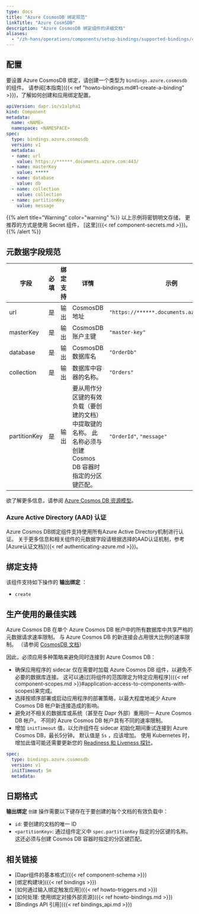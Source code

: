 ```yaml
---
type: docs
title: "Azure CosmosDB 绑定规范"
linkTitle: "Azure CosmSDB"
description: "Azure CosmosDB 绑定组件的详细文档"
aliases:
  - "/zh-hans/operations/components/setup-bindings/supported-bindings/cosmosdb/"
---
```


## 配置

要设置 Azure CosmosDB 绑定，请创建一个类型为 `bindings.azure.cosmosdb` 的组件。 请参阅[本指南]({{< ref "howto-bindings.md#1-create-a-binding" >}})，了解如何创建和应用绑定配置。


```yaml
apiVersion: dapr.io/v1alpha1
kind: Component
metadata:
  name: <NAME>
  namespace: <NAMESPACE>
spec:
  type: bindings.azure.cosmosdb
  version: v1
  metadata:
  - name: url
    value: https://******.documents.azure.com:443/
  - name: masterKey
    value: *****
  - name: database
    value: db
  - name: collection
    value: collection
  - name: partitionKey
    value: message
```

{{% alert title="Warning" color="warning" %}}
以上示例将密钥明文存储， 更推荐的方式是使用 Secret 组件， [这里]({{< ref component-secrets.md >}})。
{{% /alert %}}

## 元数据字段规范

| 字段           | 必填 | 绑定支持 | 详情                                                           | 示例                                          |
| ------------ |:--:| ---- | ------------------------------------------------------------ | ------------------------------------------- |
| url          | 是  | 输出   | CosmosDB 地址                                                  | `"https://******.documents.azure.com:443/"` |
| masterKey    | 是  | 输出   | CosmosDB 账户主键                                                | `"master-key"`                              |
| database     | 是  | 输出   | CosmosDB 数据库名                                                | `"OrderDb"`                                 |
| collection   | 是  | 输出   | 数据库中容器的名称。                                                   | `"Orders"`                                  |
| partitionKey | 是  | 输出   | 要从用作分区键的有效负载（要创建的文档）中提取键的名称。 此名称必须与创建 Cosmos DB 容器时指定的分区键匹配。 | `"OrderId"`, `"message"`                    |

欲了解更多信息，请参阅 [Azure Cosmos DB 资源模型](https://docs.microsoft.com/azure/cosmos-db/account-databases-containers-items)。

### Azure Active Directory (AAD) 认证
Azure Cosmos DB绑定组件支持使用所有Azure Active Directory机制进行认证。 关于更多信息和相关组件的元数据字段请根据选择的AAD认证机制，参考[Azure认证文档]({{< ref authenticating-azure.md >}})。

## 绑定支持

该组件支持如下操作的 **输出绑定** ：

- `create`

## 生产使用的最佳实践

Azure Cosmos DB 在单个 Azure Cosmos DB 帐户中的所有数据库中共享严格的元数据请求速率限制。 与 Azure Cosmos DB 的新连接会占用很大比例的速率限制。 （请参阅 [CosmosDB 文档](https://docs.microsoft.com/azure/cosmos-db/sql/troubleshoot-request-rate-too-large#recommended-solution-3)）

因此，必须应用多种策略来避免同时连接到 Azure Cosmos DB：

- 确保应用程序的 sidecar 仅在需要时加载 Azure Cosmos DB 组件，以避免不必要的数据库连接。 这可以通过[将组件的范围限定为特定应用程序]({{< ref component-scopes.md >}}#application-access-to-components-with-scopes)来完成。
- 选择按顺序部署或启动应用程序的部署策略，以最大程度地减少 Azure Cosmos DB 帐户新连接造成的影响。
- 避免对不相关的数据库或系统（甚至在 Dapr 外部）重用同一 Azure Cosmos DB 帐户。 不同的 Azure Cosmos DB 帐户具有不同的速率限制。
- 增加 `initTimeout` 值，以允许组件在 sidecar 初始化期间重试连接到 Azure Cosmos DB，最长5分钟。 默认值是 `5s` ，应该增加。 使用 Kubernetes 时，增加此值可能还需要更新您的 [Readiness 和 Liveness 探针](https://kubernetes.io/docs/tasks/configure-pod-container/configure-liveness-readiness-startup-probes/)。

```yaml
spec:
  type: bindings.azure.cosmosdb
  version: v1
  initTimeout: 5m
  metadata:
```

## 日期格式

**输出绑定** `创建` 操作需要以下键存在于要创建的每个文档的有效负载中：
- `id`: 要创建的文档的唯一 ID
- `<partitionKey>`: 通过组件定义中 `spec.partitionKey` 指定的分区键的名称。 这还必须与创建 Cosmos DB 容器时指定的分区键匹配。

## 相关链接

- [Dapr组件的基本格式]({{< ref component-schema >}})
- [绑定构建块]({{< ref bindings >}})
- [如何通过输入绑定触发应用]({{< ref howto-triggers.md >}})
- [如何处理: 使用绑定对接外部资源]({{< ref howto-bindings.md >}})
- [Bindings API 引用]({{< ref bindings_api.md >}})
